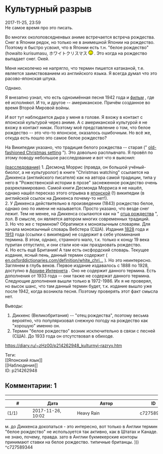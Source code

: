 Культурный разрыв
=================

  
2017-11-25, 23:59  
 Не самое время про это писать.   
   
 Во многих околоповседненвых аниме встречается встреча рождества. Снег в Японии редок, но только не в анимешной Японии на рождество. Поэтому я быстро усвоил, что в Японии есть т.н. "белое рождество" (howaito kurisumasu, ホワイトクリスマス ![;)](pics/1136.gif) . Это когда на рождество выпадает снег. Окей.   
   
 Меня нисколечко не напрягло, что термин пишется катаканой, т.е. является заимствованием из английского языка. Я всегда думал что это расово-японская штука.   
   
 Однако.   
   
 Я внезапно узнал, что есть одноимённая песня 1942 года и  [фильм](https://en.wikipedia.org/wiki/Holiday_Inn_%28film%29)  , где её исполняют. И то, и другое -- американское. Причём созданное во время Второй Мировой войны.   
   
 И вот тут наблюдается дыра у меня в голове. Я вхожу в контакт с японской культурой через аниме. А с американской культурой я не вхожу в контакт никак. Поэтому моё представление о том, что белое рождество -- это что-то японское, оказалось ошибочным. Но всё же, откуда есть пошло это самое белое рождество?   
   
 На Википедии указано, что традиция белого рождества -- старая ("  [old-fashioned Christmas setting](https://en.wikipedia.org/wiki/White_Christmas_%28song%29)  "). Это довольно расплывчато. Я провёл по этому поводу небольшое расследование и вот что я выяснил:   
   
  [(расследование)](https://zHz00.diary.ru/p214262948.htm?index=1#linkmore214262948m1)    1. Десмонд Моррис (правда, он большой учёный-биолог, а не культуролог) в книге "Christmas watching" ссылается на Диккенса (английского писателя) как на автора самой традиции, типа у него в "Рожественской истории в прозе" заснеженное рождество очень разрекламировано. Самой книги Десмонда Морриса я не нашёл, однако нашёл пересказ этого отрывка в  [японской](https://ja.wikipedia.org/wiki/ホワイトクリスマス)  (!) википедии (в английской ссылок на Диккенса почему-то нет!).   
 2. У Диккенса действительно в произведении (1843) рождество белое, однако оно по имени не называется. Просто указано, что везде снег лежит. Тем не менее, на Диккенса ссылаются как на "  [отца рождества](http://www.victorianweb.org/authors/dickens/xmas/pva63.html)  ", лол. В смысле, он является автором многих современных традиций.   
 3. Но что же с термином? Обратимся к моноязычным словарям. Для начала моноязычный словарь Вебстера (США). Издания  [1828](https://1828.mshaffer.com/)  года и  [1913](http://lexicon.x10host.com/)  года (ссылки с википедии) не содержит в себе упоминания термина. В этом, однако, странного мало, т.к. только к концу 19 века пуритан отпустило, и они стали кое-как праздновать рождество.   
 4. Но есть ещё Британия! А там есть оксфордский словарь. Текущее издание, ясный пень, данный термин содержит (  [en.oxforddictionaries.com/definition/white\_chri...](https://en.oxforddictionaries.com/definition/white_christmas)  ). Но это неинтересно. Заглянем в глубь веков. Первое издание издавалось с 1888 по 1928, доступно в  [Архиве Интернета](https://en.wikipedia.org/wiki/Oxford_English_Dictionary#1st_edition)  . Оно не содержит данного термина. Есть дополнения от 1933 года -- они также не содержат данного термина. Следующие дополнения вышли только в 1972-1986. Их я не проверял, но высок шанс, что там данный термин будет, т.к. издание вышло уже после 1942, когда возникла песня. Поэтому проверять этот факт смысла нет.   
   
 Выводы:   
 1. Диккенс (Великобритания) -- "отец рождества", поэтому весьма вероятно, что популяризовал снежную погоду на рождество как "хорошую" именно он.   
 2. Термин "белое рождество" возник исключительно в связи с песней (США). До 1933 года он отсутствовал в обиходе.     
  
<https://diary.ru/~zHz00/p214262948_kulturnyj-razryv.htm>  
  
Теги:  
[[Японский язык]]  
[[Наблюдения]]  
ID: p214262948  


Комментарии: 1
--------------

  


---



|         #         |              Дата              |                     Автор                     |           ID           |
| --- | --- | --- | --- |
| (1/1) | 2017-11-26, 10:02 | Heavy Rain | c727589344 |

  
 м. до Диккенса докопаться - это интересно, вот только в Англии термин "белое рождество" не используется так активно, как в Штатах и Канаде. не знаю, почему, правда. зато в Англии букмекерские конторы принимают ставки на белое рождество. типичные британцы. )))   
 ^c727589344